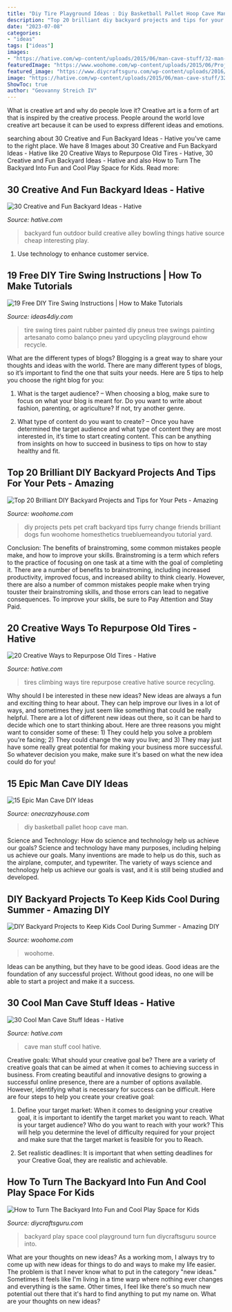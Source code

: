 ```yaml
---
title: "Diy Tire Playground Ideas : Diy Basketball Pallet Hoop Cave Man"
description: "Top 20 brilliant diy backyard projects and tips for your pets"
date: "2023-07-08"
categories:
- "ideas"
tags: ["ideas"]
images:
- "https://hative.com/wp-content/uploads/2015/06/man-cave-stuff/32-man-cave-stuff-ideas.jpg"
featuredImage: "https://www.woohome.com/wp-content/uploads/2015/06/Projects-and-Tips-for-Pets-WooHome-12.jpg"
featured_image: "https://www.diycraftsguru.com/wp-content/uploads/2016/04/05-kids-backyard-playground.jpg"
image: "https://hative.com/wp-content/uploads/2015/06/man-cave-stuff/32-man-cave-stuff-ideas.jpg"
ShowToc: true
author: "Geovanny Streich IV"
---
```



What is creative art and why do people love it?
Creative art is a form of art that is inspired by the creative process. People around the world love creative art because it can be used to express different ideas and emotions.

	

		
searching about 30 Creative and Fun Backyard Ideas - Hative you've came to the right place. We have 8 Images about 30 Creative and Fun Backyard Ideas - Hative like 20 Creative Ways to Repurpose Old Tires - Hative, 30 Creative and Fun Backyard Ideas - Hative and also How to Turn The Backyard Into Fun and Cool Play Space for Kids. Read more:
		
    
## 30 Creative And Fun Backyard Ideas - Hative

<img loading=lazy src="https://hative.com/wp-content/uploads/2015/03/backyard-ideas/2-build-an-outdoor-bowling-alley.jpg" onerror="this.onerror=null;this.src='https://tse4.mm.bing.net/th?id=OIP.kR8Jks7YbIb4M5tyKYHcYQHaJS&amp;pid=15.1';" alt="30 Creative and Fun Backyard Ideas - Hative">

_Source: hative.com_

>backyard fun outdoor build creative alley bowling things hative source cheap interesting play. 

	

1. Use technology to enhance customer service.

    
## 19 Free DIY Tire Swing Instructions | How To Make Tutorials

<img loading=lazy src="https://ideas4diy.com/wp-content/uploads/2017/12/Tire-Swing-Tree.jpg" onerror="this.onerror=null;this.src='https://tse4.mm.bing.net/th?id=OIP.bwimtA_Abgdhjnqn9V-GsQHaLH&amp;pid=15.1';" alt="19 Free DIY Tire Swing Instructions | How to Make Tutorials">

_Source: ideas4diy.com_

>tire swing tires paint rubber painted diy pneus tree swings painting artesanato como balanço pneu yard upcycling playground ehow recycle. 

	

What are the different types of blogs?
Blogging is a great way to share your thoughts and ideas with the world. There are many different types of blogs, so it’s important to find the one that suits your needs. Here are 5 tips to help you choose the right blog for you: 
1. What is the target audience? – When choosing a blog, make sure to focus on what your blog is meant for. Do you want to write about fashion, parenting, or agriculture? If not, try another genre. 

2. What type of content do you want to create? – Once you have determined the target audience and what type of content they are most interested in, it’s time to start creating content. This can be anything from insights on how to succeed in business to tips on how to stay healthy and fit. 


    
## Top 20 Brilliant DIY Backyard Projects And Tips For Your Pets - Amazing

<img loading=lazy src="https://www.woohome.com/wp-content/uploads/2015/06/Projects-and-Tips-for-Pets-WooHome-12.jpg" onerror="this.onerror=null;this.src='https://tse4.mm.bing.net/th?id=OIP.I3InF2i0-52PnstdnGvckAHaKe&amp;pid=15.1';" alt="Top 20 Brilliant DIY Backyard Projects and Tips for Your Pets - Amazing">

_Source: woohome.com_

>diy projects pets pet craft backyard tips furry change friends brilliant dogs fun woohome homesthetics truebluemeandyou tutorial yard. 

	

Conclusion: The benefits of brainstroming, some common mistakes people make, and how to improve your skills.
Brainstroming is a term which refers to the practice of focusing on one task at a time with the goal of completing it. There are a number of benefits to brainstroming, including increased productivity, improved focus, and increased ability to think clearly. However, there are also a number of common mistakes people make when trying touster their brainstroming skills, and those errors can lead to negative consequences. To improve your skills, be sure to Pay Attention and Stay Paid.

    
## 20 Creative Ways To Repurpose Old Tires - Hative

<img loading=lazy src="https://hative.com/wp-content/uploads/2014/11/tire-recycling/9-tire-climbing-fork-kids.jpg" onerror="this.onerror=null;this.src='https://tse3.mm.bing.net/th?id=OIP.P3IZ5oW84pAq_1AArAY83wHaJ4&amp;pid=15.1';" alt="20 Creative Ways to Repurpose Old Tires - Hative">

_Source: hative.com_

>tires climbing ways tire repurpose creative hative source recycling. 

	

Why should I be interested in these new ideas?
New ideas are always a fun and exciting thing to hear about. They can help improve our lives in a lot of ways, and sometimes they just seem like something that could be really helpful. There are a lot of different new ideas out there, so it can be hard to decide which one to start thinking about. Here are three reasons you might want to consider some of these: 1) They could help you solve a problem you're facing; 2) They could change the way you live; and 3) They may just have some really great potential for making your business more successful. So whatever decision you make, make sure it's based on what the new idea could do for you!

    
## 15 Epic Man Cave DIY Ideas

<img loading=lazy src="https://cdn.onecrazyhouse.com/wp-content/uploads/2016/09/pallet-basketball-hoop.jpg" onerror="this.onerror=null;this.src='https://tse4.mm.bing.net/th?id=OIP.PuNR1DMBhdDwTNwNAozRZQHaLH&amp;pid=15.1';" alt="15 Epic Man Cave DIY Ideas">

_Source: onecrazyhouse.com_

>diy basketball pallet hoop cave man. 

	

Science and Technology: How do science and technology help us achieve our goals?
Science and technology have many purposes, including helping us achieve our goals. Many inventions are made to help us do this, such as the airplane, computer, and typewriter. The variety of ways science and technology help us achieve our goals is vast, and it is still being studied and developed.

    
## DIY Backyard Projects To Keep Kids Cool During Summer - Amazing DIY

<img loading=lazy src="https://www.woohome.com/wp-content/uploads/2016/07/summer-cool-projects-for-kids-woohome-7.jpg" onerror="this.onerror=null;this.src='https://tse2.mm.bing.net/th?id=OIP.KP3k5K_ln-HjZsHyf3haVAHaKf&amp;pid=15.1';" alt="DIY Backyard Projects to Keep Kids Cool During Summer - Amazing DIY">

_Source: woohome.com_

>woohome. 

	

Ideas can be anything, but they have to be good ideas. Good ideas are the foundation of any successful project. Without good ideas, no one will be able to start a project and make it a success.

    
## 30 Cool Man Cave Stuff Ideas - Hative

<img loading=lazy src="https://hative.com/wp-content/uploads/2015/06/man-cave-stuff/32-man-cave-stuff-ideas.jpg" onerror="this.onerror=null;this.src='https://tse2.mm.bing.net/th?id=OIP.ym7RTeEPnDHQA1SbX95aAwHaO0&amp;pid=15.1';" alt="30 Cool Man Cave Stuff Ideas - Hative">

_Source: hative.com_

>cave man stuff cool hative. 

	

Creative goals: What should your creative goal be?
There are a variety of creative goals that can be aimed at when it comes to achieving success in business. From creating beautiful and innovative designs to growing a successful online presence, there are a number of options available. However, identifying what is necessary for success can be difficult. Here are four steps to help you create your creative goal:
1. Define your target market: When it comes to designing your creative goal, it is important to identify the target market you want to reach. What is your target audience? Who do you want to reach with your work? This will help you determine the level of difficulty required for your project and make sure that the target market is feasible for you to Reach.

2. Set realistic deadlines: It is important that when setting deadlines for your Creative Goal, they are realistic and achievable.

    
## How To Turn The Backyard Into Fun And Cool Play Space For Kids

<img loading=lazy src="https://www.diycraftsguru.com/wp-content/uploads/2016/04/05-kids-backyard-playground.jpg" onerror="this.onerror=null;this.src='https://tse3.mm.bing.net/th?id=OIP.4mVrmaXq3uZSdz-94DEJ5QHaJ4&amp;pid=15.1';" alt="How to Turn The Backyard Into Fun and Cool Play Space for Kids">

_Source: diycraftsguru.com_

>backyard play space cool playground turn fun diycraftsguru source into. 

	

What are your thoughts on new ideas?
As a working mom, I always try to come up with new ideas for things to do and ways to make my life easier. The problem is that I never know what to put in the category "new ideas." Sometimes it feels like I'm living in a time warp where nothing ever changes and everything is the same. Other times, I feel like there's so much new potential out there that it's hard to find anything to put my name on. What are your thoughts on new ideas?

